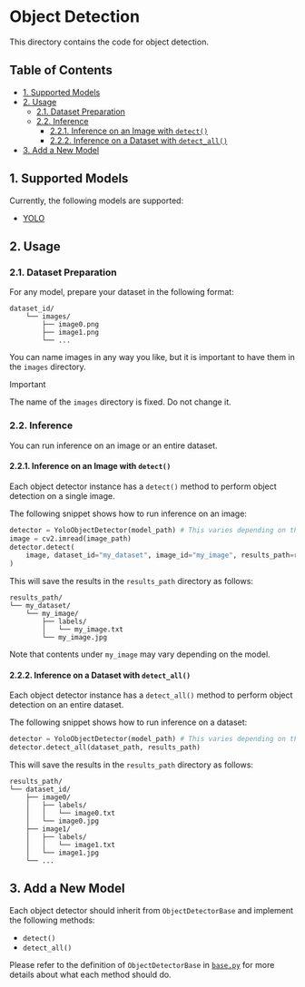 <!-- omit in toc -->
# Object Detection

This directory contains the code for object detection.

<!-- omit in toc -->
## Table of Contents

<!-- markdownlint-disable line-length -->
- [1. Supported Models](#1-supported-models)
- [2. Usage](#2-usage)
  - [2.1. Dataset Preparation](#21-dataset-preparation)
  - [2.2. Inference](#22-inference)
    - [2.2.1. Inference on an Image with `detect()`](#221-inference-on-an-image-with-detect)
    - [2.2.2. Inference on a Dataset with `detect_all()`](#222-inference-on-a-dataset-with-detect_all)
- [3. Add a New Model](#3-add-a-new-model)
<!-- markdownlint-enable line-length -->


## 1. Supported Models

Currently, the following models are supported:

- [YOLO](https://docs.ultralytics.com/)


## 2. Usage


### 2.1. Dataset Preparation

For any model, prepare your dataset in the following format:

```console
dataset_id/
    └── images/
        ├── image0.png
        ├── image1.png
        └── ...
```

You can name images in any way you like, but it is important to have them in the
`images` directory.

> [!IMPORTANT]
> The name of the `images` directory is fixed. Do not change it.


### 2.2. Inference

You can run inference on an image or an entire dataset.


#### 2.2.1. Inference on an Image with `detect()`

Each object detector instance has a `detect()` method to perform object
detection on a single image.

The following snippet shows how to run inference on an image:

```python
detector = YoloObjectDetector(model_path) # This varies depending on the model
image = cv2.imread(image_path)
detector.detect(
    image, dataset_id="my_dataset", image_id="my_image", results_path=results_path
)
```

This will save the results in the `results_path` directory as follows:

```console
results_path/
└── my_dataset/
    └── my_image/
        ├── labels/
        │   └── my_image.txt
        └── my_image.jpg
```

Note that contents under `my_image` may vary depending on the model.


#### 2.2.2. Inference on a Dataset with `detect_all()`

Each object detector instance has a `detect_all()` method to perform object
detection on an entire dataset.

The following snippet shows how to run inference on a dataset:

```python
detector = YoloObjectDetector(model_path) # This varies depending on the model
detector.detect_all(dataset_path, results_path)
```

This will save the results in the `results_path` directory as follows:

```console
results_path/
└── dataset_id/
    ├── image0/
    │   ├── labels/
    │   │   └── image0.txt
    │   └── image0.jpg
    ├── image1/
    │   ├── labels/
    │   │   └── image1.txt
    │   └── image1.jpg
    └── ...
```


## 3. Add a New Model

Each object detector should inherit from `ObjectDetectorBase` and implement the
following methods:

- `detect()`
- `detect_all()`

Please refer to the definition of `ObjectDetectorBase` in [`base.py`](base.py)
for more details about what each method should do.
